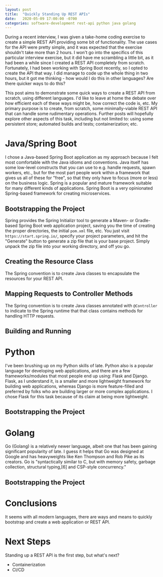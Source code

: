 ```yaml
---
layout: post
title:  "Quickly Standing Up REST APIs"
date:   2020-05-09 17:00:00 -0700
categories: software-development rest-api python java golang
---
```

During a recent interview, I was given a take-home coding exercise to create a simple REST API providing some bit of functionality. The use cases for the API were pretty simple, and it was expected that the exercise shouldn't take more than 2 hours. I won't go into the specifics of this particular interview exercise, but it did have me scrambling a little bit, as it had been a while since I created a REST API completely from scratch. Fortunately, I had been working with Spring Boot recently, so I opted to create the API that way. I did manage to code up the whole thing in two hours, but it got me thinking - how would I do this in other languages? Are there quicker ways to do this?

This post aims to demonstrate some quick ways to create a REST API from scratch, using different languages. I'd like to leave at home the debate over how efficient each of these ways might be, how correct the code is, etc. My primary purpose is to create, from scratch, some minimally-viable REST API that can handle some rudimentary operations. Further posts will hopefully explore other aspects of this task, including but not limited to: using some persistent store; automated builds and tests; containerization; etc.

# Java/Spring Boot

I chose a Java-based Spring Boot application as my approach because I felt most comfortable with the Java idioms and conventions. Java itself has some low-level constructs that you can use to e.g. handle requests, spawn workers, etc., but for the most part people work within a framework that gives us all of these for "free", so that they only have to focus (more or less) on the business logic. Spring is a popular and mature framework suitable for many different kinds of applications. Spring Boot is a very opinionated Spring-based framework for creating microservices.

## Bootstrapping the Project

Spring provides the Spring Initializr tool to generate a Maven- or Gradle-based Spring Boot web application project, saving you the time of creating the proper directories, the initial `pom.xml` file, etc. You just visit `https://start.spring.io/`, specify your project parameters, and hit the "Generate" button to generate a zip file that is your base project. Simply unpack the zip file into your working directory, and off you go.

## Creating the Resource Class

The Spring convention is to create Java classes to encapsulate the resources for your REST API.

## Mapping Requests to Controller Methods

The Spring convention is to create Java classes annotated with `@Controller` to indicate to the Spring runtime that that class contains methods for handling HTTP requests.


## Building and Running

# Python

I've been brushing up on my Python skills of late. Python also is a popular language for developing web applications, and there are a few frameworks/modules that most people end up using: Flask and Django. Flask, as I understand it, is a smaller and more lightweight framework for building web applications, whereas Django is more feature-filled and preferred by folks who are building larger or more complex applications. I chose Flask for this task because of its claim at being more lightweight.

## Bootstrapping the Project

# Golang

Go (Golang) is a relatively newer language, albeit one that has been gaining significant popularity of late. I guess it helps that Go was designed at Google and has heavyweights like Ken Thompson and Rob Pike as its creators. Go is "syntactically similar to C, but with memory safety, garbage collection, structural typing,[6] and CSP-style concurrency."

## Bootstrapping the Project


# Conclusions

It seems with all modern languages, there are ways and means to quickly bootstrap and create a web application or REST API.

# Next Steps

Standing up a REST API is the first step, but what's next?

* Containerization
* CI/CD
